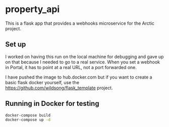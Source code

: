 # property_api

This is a flask app that provides a webhooks microservice
for the Arctic project.

## Set up

I worked on having this run on the local machine for debugging
and gave up on that because I needed to go to a real service.
When you set a webhook in Portal, it has to point at a real URL,
not a port forwarded one.

I have pushed the image to hub.docker.com but if you want to 
create a basic flask docker yourself, 
use the https://github.com/wildsong/flask_template project.

## Running in Docker for testing

```bash
docker-compose build
docker-compose up -d
```
